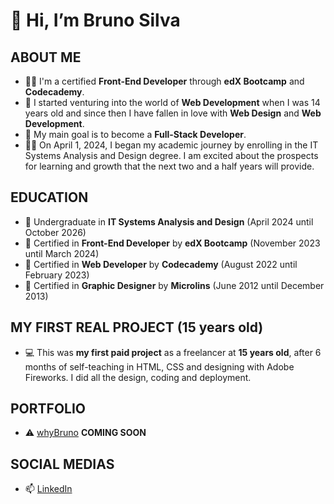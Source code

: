 # 👋 Hi, I’m Bruno Silva

## ABOUT ME

- 👨‍💻 I'm a certified **Front-End Developer** through **edX Bootcamp** and **Codecademy**.
- 👦 I started venturing into the world of **Web Development** when I was 14 years old and since then I have fallen in love with **Web Design** and **Web Development**.
- 🎯 My main goal is to become a **Full-Stack Developer**.
- 👨‍🎓 On April 1, 2024, I began my academic journey by enrolling in the IT Systems Analysis and Design degree. I am excited about the prospects for learning and growth that the next two and a half years will provide.

## EDUCATION

- 🐓 Undergraduate in **IT Systems Analysis and Design** (April 2024 until October 2026)
- 🐥 Certified in **Front-End Developer** by **edX Bootcamp** (November 2023 until March 2024)
- 🐤 Certified in **Web Developer** by **Codecademy** (August 2022 until February 2023)
- 🐣 Certified in **Graphic Designer** by **Microlins** (June 2012 until December 2013)

## MY FIRST REAL PROJECT (15 years old)

- 💻 This was **my first paid project** as a freelancer at **15 years old**, after 6 months of self-teaching in HTML, CSS and designing with Adobe Fireworks. I did all the design, coding and deployment.

## PORTFOLIO

- ⚠️ [whyBruno](https://whybruno.dev) **COMING SOON**

## SOCIAL MEDIAS

- 📫 [LinkedIn](https://www.linkedin.com/in/whybruno)

